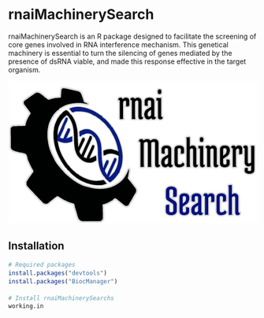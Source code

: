 # rnaiMachinerySearch

rnaiMachinerySearch is an R package designed to facilitate the screening of core genes involved in RNA interference mechanism. This genetical machinery is essential to turn the silencing of genes mediated by the presence of dsRNA viable, and made this response effective in the target organism.

![Logo](https://github.com/GustavoGoncalvesF/rnaiMachinerySearch/blob/master/man/figures/logo.png)

## Installation
```r
# Required packages
install.packages("devtools")
install.packages("BiocManager")

# Install rnaiMachinerySearchs
working.in
```
